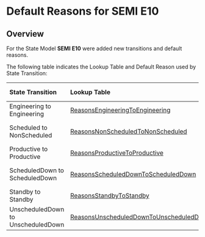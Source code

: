 # Default Reasons for SEMI E10

## Overview
For the State Model **SEMI E10** were added new transitions and default reasons.

The following table indicates the Lookup Table and Default Reason used by State Transition:

| State Transition                   | Lookup Table                                                                                                                 | Default Reason               |
| :--------------------------------- | :--------------------------------------------------------------------------------------------------------------------------- | :--------------------------- |
| Engineering to Engineering         | [ReasonsEngineeringToEngineering](/cmf.custom.help/cmf.custom.help.techspec>cmf.custom.help.artifacts>cmf.custom.help.lookuptables>ReasonsEngineeringToEngineering)                 | ENE - Engenineering          |
| Scheduled to NonScheduled          | [ReasonsNonScheduledToNonScheduled](/cmf.custom.help/cmf.custom.help.techspec>cmf.custom.help.artifacts>cmf.custom.help.lookuptables>ReasonsNonScheduledToNonScheduled)             | NSU - Unworked Time          |
| Productive to Productive           | [ReasonsProductiveToProductive](/cmf.custom.help/cmf.custom.help.techspec>cmf.custom.help.artifacts>cmf.custom.help.lookuptables>ReasonsProductiveToProductive)                     | PRP - Production             |
| ScheduledDown to ScheduledDown     | [ReasonsScheduledDownToScheduledDown](/cmf.custom.help/cmf.custom.help.techspec>cmf.custom.help.artifacts>cmf.custom.help.lookuptables>ReasonsScheduledDownToScheduledDown)         | SDP - Preventive Maintenance |
| Standby to Standby                 | [ReasonsStandbyToStandby](/cmf.custom.help/cmf.custom.help.techspec>cmf.custom.help.artifacts>cmf.custom.help.lookuptables>ReasonsStandbyToStandby)                                 | SBI - Idle                   |
| UnscheduledDown to UnscheduledDown | [ReasonsUnscheduledDownToUnscheduledDown](/cmf.custom.help/cmf.custom.help.techspec>cmf.custom.help.artifacts>cmf.custom.help.lookuptables>ReasonsUnscheduledDownToUnscheduledDown) | UDM - Wait for Maintenance   |